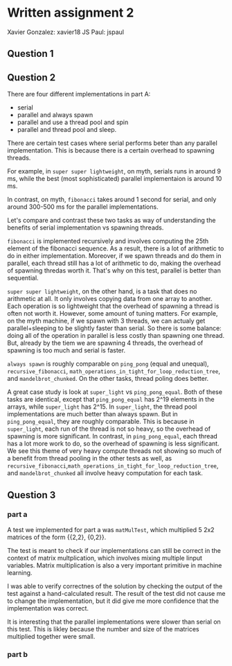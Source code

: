 # Written assignment 2

Xavier Gonzalez: xavier18
JS Paul: jspaul

## Question 1

## Question 2

There are four different implementations in part A:
* serial
* parallel and always spawn
* parallel and use a thread pool and spin
* parallel and thread pool and sleep.

There are certain test cases where serial performs beter than any parallel implementation. This is because there is a certain overhead to spawning threads. 

For example, in `super super lightweight`, on myth, serials runs in around 9 ms, while the best (most sophisticated) parallel implementaion is around 10 ms. 

In contrast, on myth, `fibonacci` takes around 1 second for serial, and only around 300-500 ms for the parallel implementations.

Let's compare and contrast these two tasks as way of understanding the benefits of serial implementation vs spawning threads.

`fibonacci` is implemented recursively and involves computing the 25th element of the fibonacci sequence. As a result, there is a lot of arithmetic to do in either implementation. Moreover, if we spawn threads and do them in parallel, each thread still has a lot of arithmetic to do, making the overhead of spawning thredas worth it. That's why on this test, parallel is better than sequential.

`super super lightweight`, on the other hand, is a task that does no arithmetic at all. It only involves copying data from one array to another. Each operation is so lightweight that the overhead of spawning a thread is often not worth it. However, some amount of tuning matters. For example, on the myth machine, if we spawn with 3 threads, we can actualy get parallel+sleeping to be slightly faster than serial. So there is some balance: doing all of the operation in parallel is less costly than spawning one thread. But, already by the tiem we are spawning 4 threads, the overhead of spawning is too much and serial is faster.

`always spawn` is roughly comparable on `ping_pong` (equal and unequal), `recursive_fibonacci`, `math_operations_in_tight_for_loop_reduction_tree`, and `mandelbrot_chunked`. On the other tasks, thread poling does better. 

A great case study is look at `super_light` vs `ping_pong_equal`. Both of these tasks are identical, except that `ping_pong_equal` has 2^19 elements in the arrays, while `super_light` has 2^15. In `super_light`, the thread pool implementations are much better than always spawn. But in `ping_pong_equal`, they are roughly comparable. This is because in `super_light`, each run of the thread is not so heavy, so the overhead of spawning is more significant. In contrast, in `ping_pong_equal`, each thread has a lot more work to do, so the overhead of spawning is less significant. We see this theme of very heavy compute threads not showing so much of a benefit from thread pooling in the other tests as well, as `recursive_fibonacci`,`math_operations_in_tight_for_loop_reduction_tree`, and `mandelbrot_chunked` all involve heavy computation for each task.

## Question 3

### part a

A test we implemented for part a was `matMulTest`, which multiplied 5 2x2 matrices of the form {{2,2}, {0,2}}.

The test is meant to check if our implementations can still be correct in the context of matrix multplication, which involves mixing multiple linput variables. Matrix multiplication is also a very important primitive in machine learning.

I was able to verify correctnes of the solution by checking the output of the test against a hand-calculated result. The result of the test did not cause me to change the implementation, but it did give me more confidence that the implementation was correct.

It is interesting that the parallel implementations were slower than serial on this test. This is likley because the number and size of the matrices multiplied together were small.

### part b

